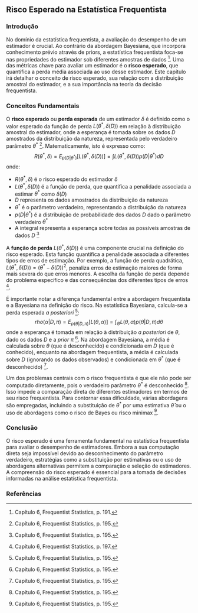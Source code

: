 ## Risco Esperado na Estatística Frequentista

### Introdução
No domínio da estatística frequentista, a avaliação do desempenho de um estimador é crucial. Ao contrário da abordagem Bayesiana, que incorpora conhecimento prévio através de priors, a estatística frequentista foca-se nas propriedades do estimador sob diferentes amostras de dados [^6]. Uma das métricas chave para avaliar um estimador é o **risco esperado**, que quantifica a perda média associada ao uso desse estimador. Este capítulo irá detalhar o conceito de risco esperado, sua relação com a distribuição amostral do estimador, e a sua importância na teoria da decisão frequentista.

### Conceitos Fundamentais
O **risco esperado** ou **perda esperada** de um estimador $\delta$ é definido como o valor esperado da função de perda $L(\theta^*, \delta(D))$ em relação à distribuição amostral do estimador, onde a esperança é tomada sobre os dados $D$ amostrados da distribuição da natureza, representada pelo verdadeiro parâmetro $\theta^*$ [^5]. Matematicamente, isto é expresso como:
$$R(\theta^*, \delta) = E_{p(D|\theta^*)}[L(\theta^*, \delta(D))] = \int L(\theta^*, \delta(D))p(D|\theta^*)dD$$
onde:
*   $R(\theta^*, \delta)$ é o risco esperado do estimador $\delta$
*   $L(\theta^*, \delta(D))$ é a função de perda, que quantifica a penalidade associada a estimar $\theta^*$ como $\delta(D)$
*   $D$ representa os dados amostrados da distribuição da natureza
*   $\theta^*$ é o parâmetro verdadeiro, representando a distribuição da natureza
*   $p(D|\theta^*)$ é a distribuição de probabilidade dos dados $D$ dado o parâmetro verdadeiro $\theta^*$
*   A integral representa a esperança sobre todas as possíveis amostras de dados $D$ [^5]

A **função de perda** $L(\theta^*, \delta(D))$ é uma componente crucial na definição do risco esperado. Esta função quantifica a penalidade associada a diferentes tipos de erros de estimação. Por exemplo, a função de perda quadrática, $L(\theta^*, \delta(D)) = (\theta^* - \delta(D))^2$, penaliza erros de estimação maiores de forma mais severa do que erros menores. A escolha da função de perda depende do problema específico e das consequências dos diferentes tipos de erros [^7].

É importante notar a diferença fundamental entre a abordagem frequentista e a Bayesiana na definição do risco. Na estatística Bayesiana, calcula-se a perda esperada *a posteriori* [^5]:
$$rho(\alpha|D, \pi) = E_{p(\theta|D, \pi)}[L(\theta, \alpha)] = \int_{\Theta} L(\theta, \alpha)p(\theta|D, \pi)d\theta$$
onde a esperança é tomada em relação à distribuição *a posteriori* de $\theta$, dado os dados $D$ e a *prior* $\pi$ [^5]. Na abordagem Bayesiana, a média é calculada sobre $\theta$ (que é desconhecido) e condicionada em $D$ (que é conhecido), enquanto na abordagem frequentista, a média é calculada sobre $D$ (ignorando os dados observados) e condicionada em $\theta^*$ (que é desconhecido) [^5].

Um dos problemas centrais com o risco frequentista é que ele não pode ser computado diretamente, pois o verdadeiro parâmetro $\theta^*$ é desconhecido [^5]. Isso impede a comparação direta de diferentes estimadores em termos de seu risco frequentista. Para contornar essa dificuldade, várias abordagens são empregadas, incluindo a substituição de $\theta^*$ por uma estimativa $\hat{\theta}$ ou o uso de abordagens como o risco de Bayes ou risco minimax [^5].

### Conclusão
O risco esperado é uma ferramenta fundamental na estatística frequentista para avaliar o desempenho de estimadores. Embora a sua computação direta seja impossível devido ao desconhecimento do parâmetro verdadeiro, estratégias como a substituição por estimativas ou o uso de abordagens alternativas permitem a comparação e seleção de estimadores. A compreensão do risco esperado é essencial para a tomada de decisões informadas na análise estatística frequentista.

### Referências
[^5]: Capítulo 6, Frequentist Statistics, p. 195.
[^6]: Capítulo 6, Frequentist Statistics, p. 191.
[^7]: Capítulo 6, Frequentist Statistics, p. 197.

<!-- END -->